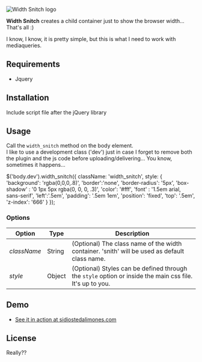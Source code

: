 ![Width Snitch logo](https://dl.dropboxusercontent.com/u/381855/width-snitch-icon.png)

**Width Snitch** creates a child container just to show the browser width... That's all :)

I know, I know, it is pretty simple, but this is what I need to work with mediaqueries.

## Requirements
* Jquery

## Installation

Include script file after the jQuery library 

  <script src="/path/to/jquery.width_snitch.min.js"></script>

## Usage
Call the `width_snitch` method on the body element.  
I like to use a development class ('dev') just in case I forget to remove both the plugin and the js code before uploading/delivering… You know, sometimes it happens…


  $('body.dev').width_snitch({
    className: 'width_snitch',
    style: {
      'background': 'rgba(0,0,0,.8)',
      'border':'none',
      'border-radius': '5px',
      'box-shadow' : '0 1px 5px rgba(0, 0, 0, .3)',
      'color': '#fff',
      'font' : '1.5em arial, sans-serif',
      'left':'.5em',
      'padding': '.5em 1em',
      'position': 'fixed',
      'top': '.5em',
      'z-index': '666'
    }
  });

### Options
| Option | Type | Description   |
| ------ | ---- | ------------- |
| *className* | String | (Optional) The class name of the width container. 'snith' will be used as default class name. |
| *style* | Object | (Optional) Styles can be defined through the `style` option or inside the main css file. It's up to you. |

## Demo
* [See it in action at sidiostedalimones.com](http://www.sidiostedalimones.com/_projects/width-snitch/demo.html)


## License
Really??